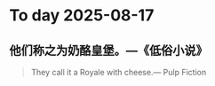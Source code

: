 
# To day 2025-08-17


## 他们称之为奶酪皇堡。—《低俗小说》
> They call it a Royale with cheese.— Pulp Fiction 

    